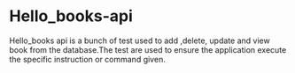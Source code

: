 # Hello_books-api
Hello_books api is a bunch of test used to add ,delete, update and view book from the database.The test are used to ensure the application execute the specific instruction or command given.
